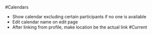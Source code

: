 #Calendars
- Show calendar excluding certain participants if no one is available
- Edit calendar name on edit page
- After linking from profile, make location be the actual link
#Current
